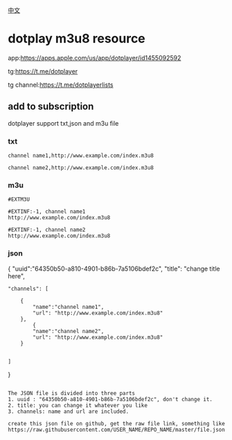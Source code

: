 [中文](README_CN.md)

# dotplay m3u8 resource
app:https://apps.apple.com/us/app/dotplayer/id1455092592

tg:https://t.me/dotplayer

tg channel:https://t.me/dotplayerlists

## add to subscription

dotplayer support txt,json and m3u file

### txt 
```
channel name1,http://www.example.com/index.m3u8

channel name2,http://www.example.com/index.m3u8
```
### m3u
```
#EXTM3U

#EXTINF:-1, channel name1
http://www.example.com/index.m3u8

#EXTINF:-1, channel name2
http://www.example.com/index.m3u8
```
### json

{
	"uuid":"64350b50-a810-4901-b86b-7a5106bdef2c",
	"title": "change title here",

	"channels": [		

		{
			"name":"channel name1",
			"url": "http://www.example.com/index.m3u8"
		},
    		{
			"name":"channel name2",
			"url": "http://www.example.com/index.m3u8"
		}

    
    ]
}
```

The JSON file is divided into three parts
1. uuid : "64350b50-a810-4901-b86b-7a5106bdef2c", don't change it.
2. title: you can change it whatever you like
3. channels: name and url are included.

create this json file on github, get the raw file link, something like
https://raw.githubusercontent.com/USER_NAME/REPO_NAME/master/file.json
